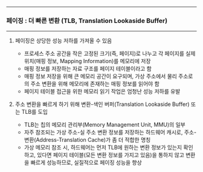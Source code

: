 -----
### 페이징 : 더 빠른 변환 (TLB, Translation Lookaside Buffer)
-----
1. 페이징은 상당한 성능 저하를 가져올 수 있음
   - 프로세스 주소 공간을 작은 고정된 크기(즉, 페이지)로 나누고 각 페이지를 실제 위치(매핑 정보, Mapping Information)를 메모리에 저장
   - 매핑 정보를 저장하는 자료 구조를 페이지 테이블이라고 함
   - 매핑 정보 저장을 위해 큰 메모리 공간이 요구되며, 가상 주소에서 물리 주소로의 주소 변환을 위해 메모리에 존재하는 매핑 정보를 읽어야 함
   - 페이지 테이블 접근을 위한 메모리 읽기 작업은 엄청난 성능 저하를 유발

2. 주소 변환을 빠르게 하기 위해 변환-색인 버퍼(Translation Lookaside Buffer) 또는 TLB를 도입
   - TLB는 칩의 메모리 관리부(Memory Management Unit, MMU)의 일부
   - 자주 참조되는 가상 주소-실 주소 변환 정보를 저장하는 하드웨어 캐시로, 주소-변환(Address-Translation Cache)가 좀 더 적합한 명칭
   - 가상 메모리 참조 시, 하드웨어는 먼저 TLB에 원하는 변환 정보가 있는지 확인하고, 있다면 페이지 테이블(모든 변환 정보를 가지고 있음)을 통하지 않고 변환을 빠르게 성능하므로, 실질적으로 페이징 성능을 향상
